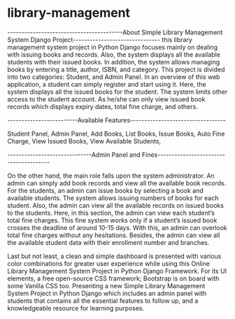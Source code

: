 # library-management
-----------------------------------------About Simple Library Management System Django Project-------------------------------
this library management system project in Python Django focuses mainly on dealing with issuing books and records. Also, the system displays all the available students with their issued books. In addition, the system allows managing books by entering a title, author, ISBN, and category. This project is divided into two categories: Student, and Admin Panel. In an overview of this web application, a student can simply register and start using it. Here, the system displays all the issued books for the student. The system limits other access to the student account. As he/she can only view issued book records which displays expiry dates, total fine charge, and others.

-------------------------Available Features----------------------------------

Student Panel, 
Admin Panel, 
Add Books, 
List Books, 
Issue Books, 
Auto Fine Charge, 
View Issued Books, 
View Available Students, 


------------------------------Admin Panel and Fines---------------------------------------

On the other hand, the main role falls upon the system administrator. An admin can simply add book records and view all the available book records. For the students, an admin can issue books by selecting a book and available students. The system allows issuing numbers of books for each student. Also, the admin can view all the available records on issued books to the students. Here, in this section, the admin can view each student’s total fine charges. This fine system works only if a student’s issued book crosses the deadline of around 10-15 days. With this, an admin can overlook total fine charges without any hesitations. Besides, the admin can view all the available student data with their enrollment number and branches.

Last but not least, a clean and simple dashboard is presented with various color combinations for greater user experience while using this Online Library Management System Project in Python Django Framework. For its UI elements, a free open-source CSS framework; Bootstrap is on board with some Vanilla CSS too. Presenting a new Simple Library Management System Project in Python Django which includes an admin panel with students that contains all the essential features to follow up, and a knowledgeable resource for learning purposes.
